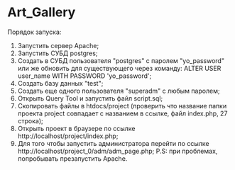 # Art_Gallery
Порядок запуска:
1. Запустить сервер Apache;
2. Запустить СУБД postgres;
3. Создать в СУБД пользователя "postgres"  с паролем "yo_password" или же обновить для существующего через команду: ALTER USER user_name WITH PASSWORD 'yo_password';
4. Создать базу данных "test";
5. Создать еще одного пользователя "superadm" с любым паролем;
6. Открыть Query Tool и запустить файл script.sql;
7. Скопировать файлы в htdocs/project (проверить что название папки проекта project совпадает с названием в ссылке, файл index.php, 27 строка);
8. Открыть проект в браузере по ссылке http://localhost/project/index.php;
9. Для того чтобы запустить администратора перейти по ссылке http://localhost/project_0/adm/adm_page.php;
P.S: при проблемах, попробывать презапустить Apache.
